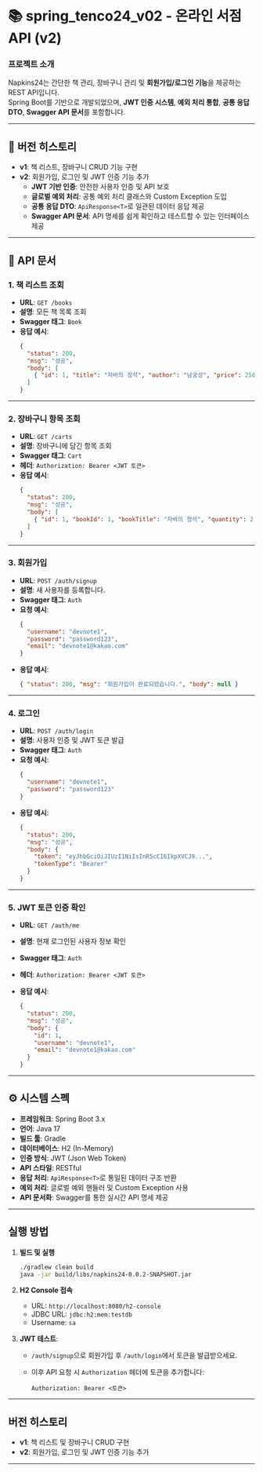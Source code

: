 # 📚 spring_tenco24_v02 - 온라인 서점 API (v2)

### 프로젝트 소개
Napkins24는 간단한 책 관리, 장바구니 관리 및 **회원가입/로그인 기능**을 제공하는 REST API입니다.  
Spring Boot를 기반으로 개발되었으며, **JWT 인증 시스템**, **예외 처리 통합**, **공통 응답 DTO**, **Swagger API 문서**를 포함합니다.

---

## **🔄 버전 히스토리**
- **v1**: 책 리스트, 장바구니 CRUD 기능 구현
- **v2**: 회원가입, 로그인 및 JWT 인증 기능 추가  
  - **JWT 기반 인증**: 안전한 사용자 인증 및 API 보호
  - **글로벌 예외 처리**: 공통 예외 처리 클래스와 Custom Exception 도입
  - **공통 응답 DTO**: `ApiResponse<T>`로 일관된 데이터 응답 제공
  - **Swagger API 문서**: API 명세를 쉽게 확인하고 테스트할 수 있는 인터페이스 제공

---

## **📝 API 문서**

### **1. 책 리스트 조회**
- **URL**: `GET /books`
- **설명**: 모든 책 목록 조회
- **Swagger 태그**: `Book`
- **응답 예시**:
    ```json
    {
      "status": 200,
      "msg": "성공",
      "body": [
        { "id": 1, "title": "자바의 정석", "author": "남궁성", "price": 25000, "stockQuantity": 10 }
      ]
    }
    ```

---

### **2. 장바구니 항목 조회**
- **URL**: `GET /carts`
- **설명**: 장바구니에 담긴 항목 조회
- **Swagger 태그**: `Cart`
- **헤더**: `Authorization: Bearer <JWT 토큰>`
- **응답 예시**:
    ```json
    {
      "status": 200,
      "msg": "성공",
      "body": [
        { "id": 1, "bookId": 1, "bookTitle": "자바의 정석", "quantity": 2, "price": 50000 }
      ]
    }
    ```
    

---

### **3. 회원가입**
- **URL**: `POST /auth/signup`
- **설명**: 새 사용자를 등록합니다.
- **Swagger 태그**: `Auth`
- **요청 예시**:
    ```json
    {
      "username": "devnote1",
      "password": "password123",
      "email": "devnote1@kakao.com"
    }
    ```
- **응답 예시**:
    ```json
    { "status": 200, "msg": "회원가입이 완료되었습니다.", "body": null }
    ```

---

### **4. 로그인**
- **URL**: `POST /auth/login`
- **설명**: 사용자 인증 및 JWT 토큰 발급
- **Swagger 태그**: `Auth`
- **요청 예시**:
    ```json
    {
      "username": "devnote1",
      "password": "password123"
    }
    ```
- **응답 예시**:
    ```json
    {
      "status": 200,
      "msg": "성공",
      "body": {
        "token": "eyJhbGciOiJIUzI1NiIsInR5cCI6IkpXVCJ9...",
        "tokenType": "Bearer"
      }
    }
    ```

---

### **5. JWT 토큰 인증 확인**
- **URL**: `GET /auth/me`
- **설명**: 현재 로그인된 사용자 정보 확인
- **Swagger 태그**: `Auth`
- **헤더**: `Authorization: Bearer <JWT 토큰>`
- **응답 예시**:
    
    ```json
    {
      "status": 200,
      "msg": "성공",
      "body": {
        "id": 1,
        "username": "devnote1",
        "email": "devnote1@kakao.com"
      }
    }
    
    ```
    

---

## **⚙️ 시스템 스펙**
- **프레임워크**: Spring Boot 3.x  
- **언어**: Java 17  
- **빌드 툴**: Gradle  
- **데이터베이스**: H2 (In-Memory)  
- **인증 방식**: JWT (Json Web Token)  
- **API 스타일**: RESTful  
- **응답 처리**: `ApiResponse<T>`로 통일된 데이터 구조 반환  
- **예외 처리**: 글로벌 예외 핸들러 및 Custom Exception 사용  
- **API 문서화**: Swagger를 통한 실시간 API 명세 제공

---

## **실행 방법**

1. **빌드 및 실행**
    
    ```bash
    ./gradlew clean build
    java -jar build/libs/napkins24-0.0.2-SNAPSHOT.jar
    
    ```
    
2. **H2 Console 접속**
    - URL: `http://localhost:8080/h2-console`
    - JDBC URL: `jdbc:h2:mem:testdb`
    - Username: `sa`
3. **JWT 테스트**:
    - `/auth/signup`으로 회원가입 후 `/auth/login`에서 토큰을 발급받으세요.
    - 이후 API 요청 시 `Authorization` 헤더에 토큰을 추가합니다:
        
        ```
        Authorization: Bearer <토큰>
        
        ```
        

---

## **버전 히스토리**

- **v1**: 책 리스트 및 장바구니 CRUD 구현
- **v2**: 회원가입, 로그인 및 JWT 인증 기능 추가

---



